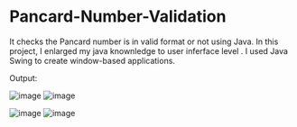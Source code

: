 # Pancard-Number-Validation
It checks the Pancard number is in valid format or not using Java.
In this project, I enlarged my java knownledge to user inferface level .
I used Java Swing to create window-based applications.
 
Output:



![image](https://user-images.githubusercontent.com/88230359/198814398-23b7d8bb-90ab-46b2-9495-8fcebc56440c.png)           ![image](https://user-images.githubusercontent.com/88230359/198814432-a2aa3b79-f513-4559-8a59-5d03e06f2a48.png)



![image](https://user-images.githubusercontent.com/88230359/198814452-486f3f57-66c2-4577-bd94-95abc4935d32.png)          ![image](https://user-images.githubusercontent.com/88230359/198814461-545d5e16-0056-40c3-8856-4bfc093b33ba.png)




